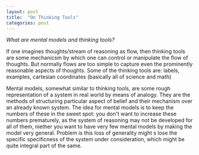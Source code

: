 ```yaml
---
layout: post
title:  "On Thinking Tools"
categories: post
---
```

_What are mental models and thinking tools?_
<!--more-->

If one imagines thoughts/stream of reasoning as flow, then thinking tools are some mechanicsm by which one can control or manipulate the flow of thoughts. But normally flows are too simple to capture even the prominently reasonable aspects of thoughts. Some of the thinking tools are: labels, examples, cartesian coordinates (basically all of science and math)

Mental models, somewhat similar to thinking tools, are some rough representation of a system in real world by means of analogy. They are the methods of structuring particular aspect of belief and their mechanism over an already known system. The idea for mental models is to keep the numbers of these in the sweet spot: you don't want to increase these numbers prematurely, as the system of reasoning may not be developed for all of them, niether you want to have very few mental models by making the model very general. Problem is this loss of generality might s lose the specific specificness of the system under consideration, which might be quite integral part of the same.

